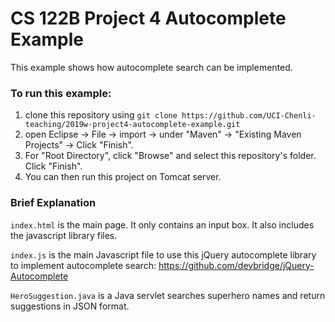 # CS 122B Project 4 Autocomplete Example

This example shows how autocomplete search can be implemented.

### To run this example: 
1. clone this repository using `git clone https://github.com/UCI-Chenli-teaching/2019w-project4-autocomplete-example.git`
2. open Eclipse -> File -> import -> under "Maven" -> "Existing Maven Projects" -> Click "Finish".
3. For "Root Directory", click "Browse" and select this repository's folder. Click "Finish".
4. You can then run this project on Tomcat server.

### Brief Explanation
`index.html` is the main page. It only contains an input box. It also includes the javascript library files.

`index.js` is the main Javascript file to use this jQuery autocomplete library to implement autocomplete search: https://github.com/devbridge/jQuery-Autocomplete

`HeroSuggestion.java` is a Java servlet searches superhero names and return suggestions in JSON format.
